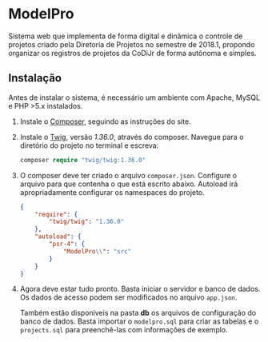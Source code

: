 # ModelPro

Sistema web que implementa de forma digital e dinâmica o controle de projetos criado pela Diretoria de Projetos no semestre de 2018.1, propondo organizar os registros de projetos da CoDiJr de forma autônoma e simples.

## Instalação
Antes de instalar o sistema, é necessário um ambiente com Apache, MySQL e PHP >5.x instalados.

1.  Instale o [Composer](https://getcomposer.org/), seguindo as instruções do site.
2.  Instale o [Twig](), versão *1.36.0*, através do composer. Navegue para o diretório do projeto no terminal e escreva:
    ```php
    composer require "twig/twig:1.36.0"
    ```
3.  O composer deve ter criado o arquivo ``composer.json``. Configure o arquivo para que contenha o que está escrito abaixo. Autoload irá apropriadamente configurar os namespaces do projeto.
    ```json
    {
        "require": {
            "twig/twig": "1.36.0"
        },
        "autoload": {
            "psr-4": {
                "ModelPro\\": "src"
            }
        }
    }
    ```
4.  Agora deve estar tudo pronto. Basta iniciar o servidor e banco de dados. Os dados de acesso podem ser modificados no arquivo ``app.json``. 

    Também estão disponíveis na pasta **db** os arquivos de configuração do banco de dados. Basta importar o ``modelpro.sql`` para criar as tabelas e o ``projects.sql`` para preenchê-las com informações de exemplo.